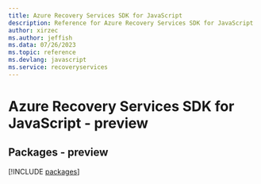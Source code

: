 ```yaml
---
title: Azure Recovery Services SDK for JavaScript
description: Reference for Azure Recovery Services SDK for JavaScript
author: xirzec
ms.author: jeffish
ms.data: 07/26/2023
ms.topic: reference
ms.devlang: javascript
ms.service: recoveryservices
---
```

# Azure Recovery Services SDK for JavaScript - preview
## Packages - preview
[!INCLUDE [packages](recovery-services-index.md)]